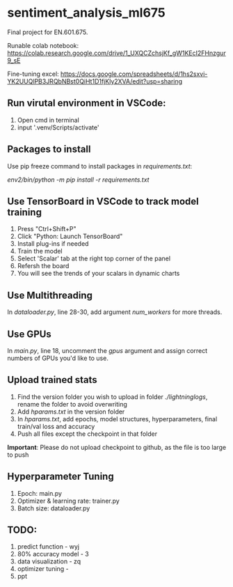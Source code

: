 # sentiment_analysis_ml675
Final project for EN.601.675. 

Runable colab notebook: https://colab.research.google.com/drive/1_UXQCZchsjKf_gW1KEcI2FHnzgur9_sE

Fine-tuning excel: https://docs.google.com/spreadsheets/d/1hs2sxvi-YK2UUQlPB3JRQbNBst0QiHt1D1fjKly2XVA/edit?usp=sharing


## Run virutal environment in VSCode:
1. Open cmd in terminal
2. input '.venv/Scripts/activate'


## Packages to install
Use pip freeze command to install packages in *requirements.txt*:

*env2/bin/python -m pip install -r requirements.txt*


## Use TensorBoard in VSCode to track model training
1. Press "Ctrl+Shift+P"
2. Click "Python: Launch TensorBoard"
3. Install plug-ins if needed
4. Train the model
5. Select 'Scalar' tab at the right top corner of the panel
6. Refersh the board
7. You will see the trends of your scalars in dynamic charts


## Use Multithreading
In *dataloader.py*, line 28-30, add argument *num_workers* for more threads.


## Use GPUs
In *main.py*, line 18, uncomment the *gpus* argument and assign correct numbers of GPUs you'd like to use.

## Upload trained stats
1. Find the version folder you wish to upload in folder *./lightninglogs*, rename the folder to avoid overwriting
2. Add *hparams.txt* in the version folder
3. In *hparams.txt*, add epochs, model structures, hyperparameters, final train/val loss and accuracy
4. Push all files except the checkpoint in that folder

**Important**: Please do not upload checkpoint to github, as the file is too large to push

## Hyperparameter Tuning
1. Epoch: main.py
2. Optimizer & learning rate: trainer.py
3. Batch size: dataloader.py

## TODO: 
1. predict function - wyj
2. 80% accuracy model - 3
3. data visualization - zq
4. optimizer tuning - 
5. ppt
